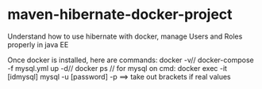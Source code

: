 # maven-hibernate-docker-project

Understand how to use hibernate with docker, manage Users and Roles properly in java EE

Once docker is installed, here are commands: docker -v// docker-compose -f mysql.yml up -d// docker ps
// for mysql on cmd: docker exec -it [idmysql] mysql -u [password] -p ==> take out brackets if real values
